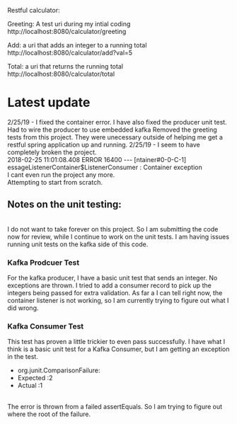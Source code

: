 Restful calculator:

Greeting: A test uri during my intial coding
http://localhost:8080/calculator/greeting

Add: a uri that adds an integer to a running total
http://localhost:8080/calculator/add?val=5

Total: a uri that returns the running total
http://localhost:8080/calculator/total

<h1>Latest update</h1>
2/25/19 - I fixed the container error. I have also fixed the producer unit test. Had to wire the producer to use embedded kafka
Removed the greeting tests from this project. They were unecessary outside of helping me get a restful spring application up and running.
2/25/19 - I seem to have completely broken the project.<br>
   2018-02-25 11:01:08.408 ERROR 16400 --- [ntainer#0-0-C-1] essageListenerContainer$ListenerConsumer : Container exception<br>
I cant even run the project any more. <br>
Attempting to start from scratch.

<h2>Notes on the unit testing:</h2><br>
I do not want to take forever on this project. So I am submitting the code now for review, while I continue to work on the unit tests. I am having issues running unit tests on the kafka side of this code.

<h3>Kafka Prodcuer Test</h3>
For the kafka producer, I have a basic unit test that sends an integer. No exceptions are thrown. I tried to add a consumer record to pick up the integers being passed for extra validation. As far a I can tell right now, the container listener is not working, so I am currently trying to figure out what I did wrong.

<h3>Kafka Consumer Test</h3>
This test has proven a little trickier to even pass successfully. I have what I think is a basic unit test for a Kafka Consumer, but I am getting an exception in the test. <br>
<ul>
   <li> org.junit.ComparisonFailure: </li>
   <li> Expected :2 </li>
   <li> Actual   :1 </li>
</ul><br>
The error is thrown from a failed assertEquals. So I am trying to figure out where the root of the failure.

